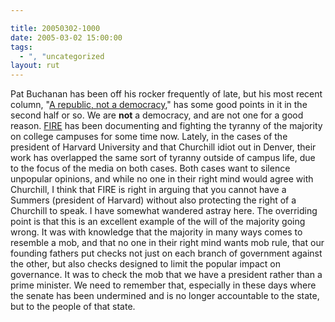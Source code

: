 ```yaml
---

title: 20050302-1000
date: 2005-03-02 15:00:00
tags:
  - ", "uncategorized
layout: rut
---
```


<p> Pat Buchanan has been off his rocker
frequently of late, but his most recent column, "<a href="http://www.wnd.com/news/article.asp?ARTICLE_ID=43106">A
republic, not a democracy</a>," has some good points in it
in the second half or so.  We are <strong>not</strong>
a democracy, and are not one for a good reason.  <a href="http://www.thefire.org/">FIRE</a> has been documenting
and fighting the tyranny of the majority on college campuses for
some time now.  Lately, in the cases of the president of Harvard
University and that Churchill idiot out in Denver, their work has
overlapped the same sort of tyranny outside of campus life, due to
the focus of the media on both cases.  Both cases want to silence
unpopular opinions, and while no one in their right mind would agree
with Churchill, I think that FIRE is right in arguing that you cannot
have a Summers (president of Harvard) without also protecting the
right of a Churchill to speak.  I have somewhat wandered astray here.
The overriding point is that this is an excellent example of the
will of the majority going wrong.  It was with knowledge that the
majority in many ways comes to resemble a mob, and that no one in
their right mind wants mob rule, that our founding fathers put
checks not just on each branch of government against the other,
but also checks designed to limit the popular impact on governance.
It was to check the mob that we have a president rather than a
prime minister.  We need to remember that, especially in these days
where the senate has been undermined and is no longer accountable
to the state, but to the people of that state.</p>

